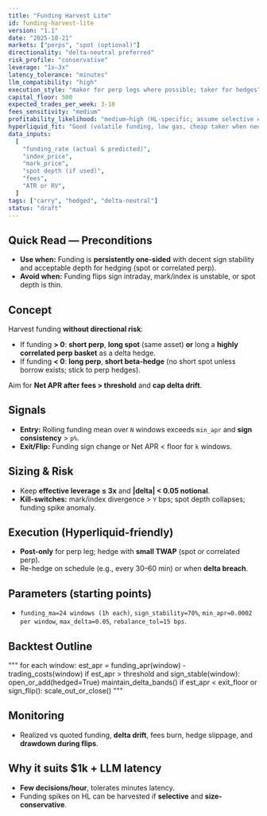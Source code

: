 ```yaml
---
title: "Funding Harvest Lite"
id: funding-harvest-lite
version: "1.1"
date: "2025-10-21"
markets: ["perps", "spot (optional)"]
directionality: "delta-neutral preferred"
risk_profile: "conservative"
leverage: "1x–3x"
latency_tolerance: "minutes"
llm_compatibility: "high"
execution_style: "maker for perp legs where possible; taker for hedges"
capital_floor: 500
expected_trades_per_week: 3-10
fees_sensitivity: "medium"
profitability_likelihood: "medium–high (HL-specific; assume selective entries)"
hyperliquid_fit: "Good (volatile funding, low gas, cheap taker when needed)"
data_inputs:
  [
    "funding_rate (actual & predicted)",
    "index_price",
    "mark_price",
    "spot depth (if used)",
    "fees",
    "ATR or RV",
  ]
tags: ["carry", "hedged", "delta-neutral"]
status: "draft"
---
```


## Quick Read — Preconditions

- **Use when:** Funding is **persistently one-sided** with decent sign stability and acceptable depth for hedging (spot or correlated perp).
- **Avoid when:** Funding flips sign intraday, mark/index is unstable, or spot depth is thin.

## Concept

Harvest funding **without directional risk**:

- If funding **> 0**: **short perp**, **long spot** (same asset) **or** long a **highly correlated perp basket** as a delta hedge.
- If funding **< 0**: **long perp**, **short beta-hedge** (no short spot unless borrow exists; stick to perp hedges).

Aim for **Net APR after fees > threshold** and **cap delta drift**.

## Signals

- **Entry:** Rolling funding mean over `N` windows exceeds `min_apr` and **sign consistency** > `p%`.
- **Exit/Flip:** Funding sign change or Net APR < floor for `k` windows.

## Sizing & Risk

- Keep **effective leverage ≤ 3x** and **|delta| < 0.05 notional**.
- **Kill-switches:** mark/index divergence > `Y` bps; spot depth collapses; funding spike anomaly.

## Execution (Hyperliquid-friendly)

- **Post-only** for perp leg; hedge with **small TWAP** (spot or correlated perp).
- Re-hedge on schedule (e.g., every 30–60 min) or when **delta breach**.

## Parameters (starting points)

- `funding_ma=24 windows (1h each)`, `sign_stability=70%`, `min_apr=0.0002 per window`, `max_delta=0.05`, `rebalance_tol=15 bps`.

## Backtest Outline

"""
for each window:
est_apr = funding_apr(window) - trading_costs(window)
if est_apr > threshold and sign_stable(window):
open_or_add(hedged=True)
maintain_delta_bands()
if est_apr < exit_floor or sign_flip():
scale_out_or_close()
"""

## Monitoring

- Realized vs quoted funding, **delta drift**, fees burn, hedge slippage, and **drawdown during flips**.

## Why it suits $1k + LLM latency

- **Few decisions/hour**, tolerates minutes latency.
- Funding spikes on HL can be harvested if **selective** and **size-conservative**.
